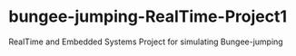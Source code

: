 # bungee-jumping-RealTime-Project1
RealTime and Embedded Systems Project for simulating Bungee-jumping
